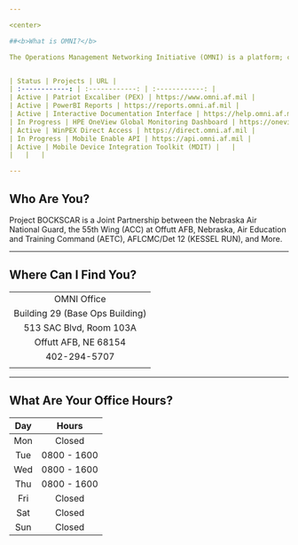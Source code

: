 ```yaml
---

<center> 

##<b>What is OMNI?</b>

The Operations Management Networking Initiative (OMNI) is a platform; containing several known and new products to enable various Operations types. The overarching goals are to provide Global Connectivity to Mission Elements through Scheduling, Data Science, Mobile, and other interactive technologies. 


| Status | Projects | URL |
| :------------: | :------------: | :------------: |
| Active | Patriot Excaliber (PEX) | https://www.omni.af.mil |
| Active | PowerBI Reports | https://reports.omni.af.mil |
| Active | Interactive Documentation Interface | https://help.omni.af.mil |
| In Progress | HPE OneView Global Monitoring Dashboard | https://oneview.omni.af.mil |
| Active | WinPEX Direct Access | https://direct.omni.af.mil |
| In Progress | Mobile Enable API | https://api.omni.af.mil |
| Active | Mobile Device Integration Toolkit (MDIT) |	|
|	|	|

---
```


## <b>Who Are You?</b>

Project BOCKSCAR is a Joint Partnership between the Nebraska Air National Guard, the 55th Wing (ACC) at Offutt AFB, Nebraska, Air Education and Training Command (AETC), AFLCMC/Det 12 (KESSEL RUN), and More. 

---

## <b>Where Can I Find You?</b>

|	|
| :------------: |
| OMNI Office |
| Building 29 (Base Ops Building) |
| 513 SAC Blvd, Room 103A |
| Offutt AFB, NE 68154 |
| 402-294-5707 |
|	|

---

## <b>What Are Your Office Hours?</b>

| Day | Hours | 
| :------------: | :------------: | 
| Mon | Closed | 
| Tue | 0800 - 1600 |
| Wed | 0800 - 1600 |
| Thu | 0800 - 1600 | 
| Fri | Closed |
| Sat | Closed | 
| Sun | Closed | 

</center>
